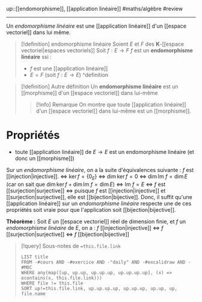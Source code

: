 up::[[endomorphisme]], [[application linéaire]]
#maths/algèbre #review 

----
Un _endomorphisme linéaire_ est une [[application linéaire]] d'un [[espace vectoriel]] dans lui même.

> [!definition] endomorphisme linéaire
> Soient $E$ et $F$ des $\mathbf{K}$-[[espace vectoriel|espaces vectoriels]]
> Soit $f : E \to F$
> $f$ est un **endomorphisme linéaire** ssi :
>  - $f$ est une [[application linéaire]]
>  - $E = F$ (soit $f: E \to E$)
^definition

> [!definition] Autre définition
> Un **endomorphisme linéaire** est un [[morphisme]] d'un [[espace vectoriel]] dans lui-même
> 
> > [!info] Remarque
> > On montre que toute [[application linéaire]] d'un [[espace vectoriel]] dans lui-même est un [[morphisme]].

# Propriétés

 - toute [[application linéaire]] de $E \to E$ est un endomorphisme linéaire (et donc un [[morphisme]])

Sur un _endomorphisme linéaire_, on a la suite d'équivalences suivante :
  $f$ est [[injection|injective]].
 $\iff$ $\ker f = \{0_E\}$
 $\iff$ $\dim\ker f = 0$
 $\iff$ $\dim \text{Im } f = \dim E$ (car on sait que $\dim\ker f + \dim\text{Im } f = \dim E$)
 $\iff$ $\text{Im } f = E$
 $\iff$ $f$ est [[surjection|surjective]]
 $\iff$ puisque $f$ est [[injection|injective]] et [[surjection|surjective]], elle est [[bijection|bijective]].
Donc, il suffit qu'une [[application linéaire]] sur un _endomorphisme linéaire_ respecte une de ces propriétés soit vraie pour que l'application soit [[bijection|bijective]].

**Théorème :** Soit $E$ un [[espace vectoriel]] réel de dimension finie, et $f$ un _endomorphisme linéaire_ de $E$, on a : $f$ [[injection|injective]] $\iff$ $f$ [[surjection|surjective]] $\iff$ $f$ [[bijection|bijective]]


> [!query] Sous-notes de `=this.file.link`
> ```dataview
> LIST title
> FROM -#cours AND -#exercice AND -"daily" AND -#excalidraw AND -#MOC
> WHERE any(map([up, up.up, up.up.up, up.up.up.up], (x) => econtains(x, this.file.link)))
> WHERE file != this.file
> SORT up!=this.file.link, up.up.up.up, up.up.up, up.up, up, file.name
> ```
